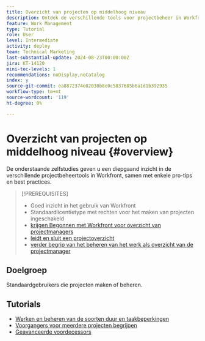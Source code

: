 ```yaml
---
title: Overzicht van projecten op middelhoog niveau
description: Ontdek de verschillende tools voor projectbeheer in Workfront, samen met enkele pro-tips en best practices.
feature: Work Management
type: Tutorial
role: User
level: Intermediate
activity: deploy
team: Technical Marketing
last-substantial-update: 2024-08-23T00:00:00Z
jira: KT-14120
mini-toc-levels: 1
recommendations: noDisplay,noCatalog
index: y
source-git-commit: ea8872374e82030b8c0c5837685b6a1d1b392935
workflow-type: tm+mt
source-wordcount: '119'
ht-degree: 0%

---
```



# Overzicht van projecten op middelhoog niveau {#overview}

De onderstaande zelfstudies geven u een diepgaand inzicht in de verschillende projectbeheertools in Workfront, samen met enkele pro-tips en best practices.

>[!PREREQUISITES]
>
>* Goed inzicht in het gebruik van Workfront
>* Standaardlicentietype met rechten voor het maken van projecten ingeschakeld
>* [ krijgen Begonnen met Workfront voor overzicht van projectmanagers ](https://experienceleague.adobe.com/?recommended=Workfront-U-1-2022.1.planners)
>* [ leidt en sluit een projectoverzicht ](https://experienceleague.adobe.com/?recommended=Workfront-U-1-2022.2.planners)
>* [ verder begrip van het beheren van het werk als overzicht van de projectmanager ](https://experienceleague.adobe.com/?recommended=Workfront-U-1-2022.3.planners)

## Doelgroep

Standaardgebruikers die projecten maken of beheren.

## Tutorials

* [Werken en beheren van de soorten duur en taakbeperkingen](/help/manage-work/intermediate-projects/understand-and-manage-duration-types-and-task-constraints.md)
* [Voorgangers voor meerdere projecten begrijpen](/help/manage-work/intermediate-projects/understand-cross-project-predecessors.md)
* [Geavanceerde voordecessors](/help/manage-work/intermediate-projects/advanced-predecessors.md)
